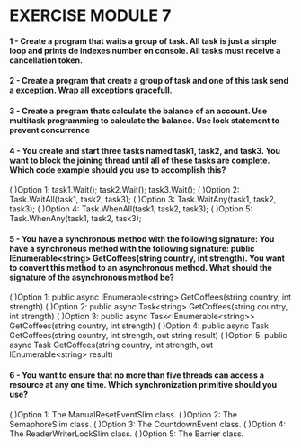 # EXERCISE MODULE 7

#### 1 - Create a program that waits a group of task. All task is just a simple loop and prints de indexes number on console. All tasks must receive a cancellation token.


#### 2 - Create a program that create a group of task and one of this task send a exception. Wrap all exceptions gracefull.


#### 3 - Create a program thats calculate the balance of an account. Use multitask programming to calculate the balance. Use lock statement to prevent concurrence

#### 4 - You create and start three tasks named task1, task2, and task3. You want to block the joining thread until all of these tasks are complete. Which code example should you use to accomplish this?
(   )Option 1: task1.Wait(); task2.Wait(); task3.Wait();
(   )Option 2: Task.WaitAll(task1, task2, task3);
(   )Option 3: Task.WaitAny(task1, task2, task3);
(   )Option 4: Task.WhenAll(task1, task2, task3);
(   )Option 5: Task.WhenAny(task1, task2, task3);

#### 5 - You have a synchronous method with the following signature: You have a synchronous method with the following signature: public IEnumerable\<string> GetCoffees(string country, int strength). You want to convert this method to an asynchronous method. What should the signature of the asynchronous method be?

(   )Option 1: public async IEnumerable\<string> GetCoffees(string country, int strength)
(   )Option 2: public async Task\<string> GetCoffees(string country, int strength)
(   )Option 3: public async Task\<IEnumerable\<string>> GetCoffees(string country, int strength)
(   )Option 4: public async Task GetCoffees(string country, int strength, out string result)
(   )Option 5: public async Task GetCoffees(string country, int strength, out IEnumerable\<string> result)

#### 6 - You want to ensure that no more than five threads can access a resource at any one time. Which synchronization primitive should you use?

(   )Option 1: The ManualResetEventSlim class.
(   )Option 2: The SemaphoreSlim class.
(   )Option 3: The CountdownEvent class.
(   )Option 4: The ReaderWriterLockSlim class.
(   )Option 5: The Barrier class.

